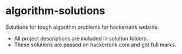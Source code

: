 # algorithm-solutions
Solutions for tough algorithm problems for hackerrank website.

- All project descriptions are included in solution folders.
- These solutions are passed on hackerrank.com and got full marks.

